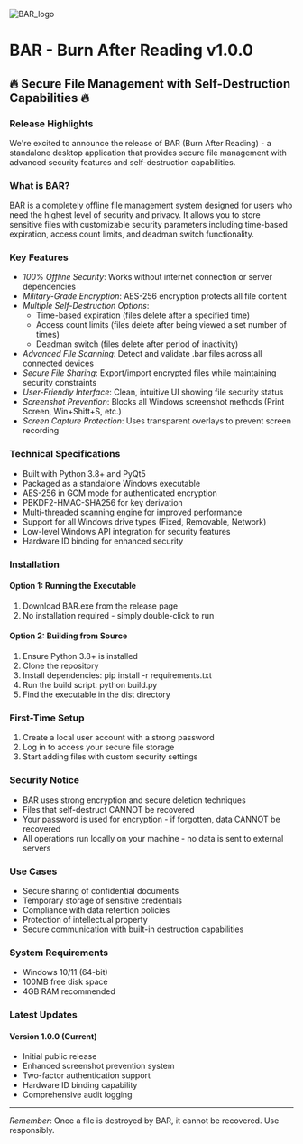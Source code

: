 ![BAR_logo](https://github.com/user-attachments/assets/2424e744-755d-4de2-9ce1-4362f7729521)
# BAR - Burn After Reading v1.0.0

## 🔥 Secure File Management with Self-Destruction Capabilities 🔥

### Release Highlights

We're excited to announce the release of BAR (Burn After Reading) - a standalone desktop application that provides secure file management with advanced security features and self-destruction capabilities.

### What is BAR?

BAR is a completely offline file management system designed for users who need the highest level of security and privacy. It allows you to store sensitive files with customizable security parameters including time-based expiration, access count limits, and deadman switch functionality.

### Key Features

- *100% Offline Security*: Works without internet connection or server dependencies
- *Military-Grade Encryption*: AES-256 encryption protects all file content
- *Multiple Self-Destruction Options*:
  - Time-based expiration (files delete after a specified time)
  - Access count limits (files delete after being viewed a set number of times)
  - Deadman switch (files delete after period of inactivity)
- *Advanced File Scanning*: Detect and validate .bar files across all connected devices
- *Secure File Sharing*: Export/import encrypted files while maintaining security constraints
- *User-Friendly Interface*: Clean, intuitive UI showing file security status
- *Screenshot Prevention*: Blocks all Windows screenshot methods (Print Screen, Win+Shift+S, etc.)
- *Screen Capture Protection*: Uses transparent overlays to prevent screen recording

### Technical Specifications

- Built with Python 3.8+ and PyQt5
- Packaged as a standalone Windows executable
- AES-256 in GCM mode for authenticated encryption
- PBKDF2-HMAC-SHA256 for key derivation
- Multi-threaded scanning engine for improved performance
- Support for all Windows drive types (Fixed, Removable, Network)
- Low-level Windows API integration for security features
- Hardware ID binding for enhanced security

### Installation

#### Option 1: Running the Executable
1. Download BAR.exe from the release page
2. No installation required - simply double-click to run

#### Option 2: Building from Source
1. Ensure Python 3.8+ is installed
2. Clone the repository
3. Install dependencies: pip install -r requirements.txt
4. Run the build script: python build.py
5. Find the executable in the dist directory

### First-Time Setup

1. Create a local user account with a strong password
2. Log in to access your secure file storage
3. Start adding files with custom security settings

### Security Notice

- BAR uses strong encryption and secure deletion techniques
- Files that self-destruct CANNOT be recovered
- Your password is used for encryption - if forgotten, data CANNOT be recovered
- All operations run locally on your machine - no data is sent to external servers

### Use Cases

- Secure sharing of confidential documents
- Temporary storage of sensitive credentials
- Compliance with data retention policies
- Protection of intellectual property
- Secure communication with built-in destruction capabilities

### System Requirements

- Windows 10/11 (64-bit)
- 100MB free disk space
- 4GB RAM recommended

### Latest Updates

#### Version 1.0.0 (Current)
- Initial public release
- Enhanced screenshot prevention system
- Two-factor authentication support
- Hardware ID binding capability
- Comprehensive audit logging

---

*Remember*: Once a file is destroyed by BAR, it cannot be recovered. Use responsibly.
